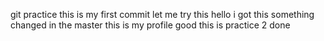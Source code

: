 git practice
this is my first commit
let me try this
hello i got this something changed in the master
this is my profile
good 
this is practice 2
done